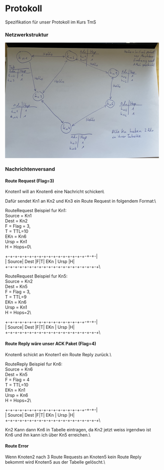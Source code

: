 # Protokoll
Spezifikation für unser Protokoll im Kurs TmS


### Netzwerkstruktur
![Netzwerk.jpeg](Netzwerk.jpeg)

### Nachrichtenversand

#### Route Request (Flag=3)
Knoten1 will an Knoten6 eine Nachricht schicken\

Dafür sendet Kn1 an Kn2 und Kn3 ein Route Request in folgendem Format:\

RouteRequest Beispiel fur Kn1:\
Source = Kn1\
Dest = Kn2\
F = Flag = 3,\
T = TTL=10\
EKn = Kn6\
Ursp = Kn1\
H = Hops=0\

+-+-+-+-+-+-+-+-+-+-+-+-+-+-+-+-+-+-+-|\
| Source|  Dest |F|T| EKn   |  Ursp |H|\
+-+-+-+-+-+-+-+-+-+-+-+-+-+-+-+-+-+-+-+\

RouteRequest Beispiel fur Kn5:\
Source = Kn2\
Dest = Kn5\
F = Flag = 3,\
T = TTL=9\
EKn = Kn6\
Ursp = Kn1\
H = Hops=2\

+-+-+-+-+-+-+-+-+-+-+-+-+-+-+-+-+-+-+-|\
| Source|  Dest |F|T| EKn   |  Ursp |H|\
+-+-+-+-+-+-+-+-+-+-+-+-+-+-+-+-+-+-+-+\

#### Route Reply wäre unser ACK Paket (Flag=4)
Knoten6 schickt an Knoten1 ein Route Reply zurück.\

RouteReply Beispiel fur Kn6:\
Source = Kn6\
Dest = Kn5\
F = Flag = 4\
T = TTL=10\
EKn = Kn1\
Ursp = Kn6\
H = Hops=2\

+-+-+-+-+-+-+-+-+-+-+-+-+-+-+-+-+-+-+-|\
| Source|  Dest |F|T| EKn   |  Ursp |H|\
+-+-+-+-+-+-+-+-+-+-+-+-+-+-+-+-+-+-+-+\

Kn2 Kann dann Kn6 in Tabelle eintragen, da Kn2 jetzt weiss irgendwo ist Kn6 und ihn kann ich über Kn5 erreichen.\

#### Route Error

Wenn Knoten2 nach 3 Route Requests an Knoten5 kein Route Reply bekommt wird Knoten5 aus der Tabelle gelöscht.\
